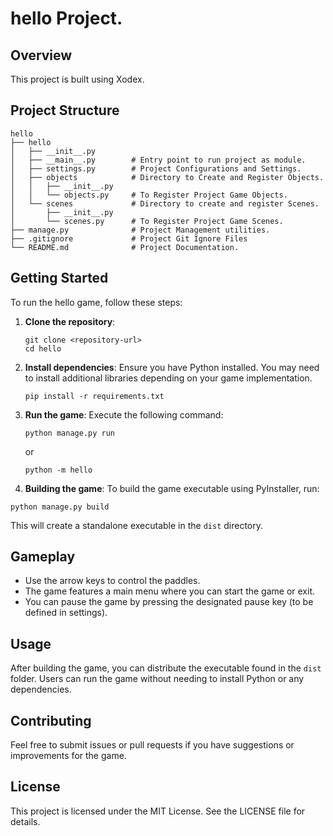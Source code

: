 # hello Project.

## Overview
This project is built using Xodex.

## Project Structure
```
hello
├── hello
│   ├── __init__.py
│   ├── __main__.py        # Entry point to run project as module.
│   ├── settings.py        # Project Configurations and Settings. 
│   ├── objects            # Directory to Create and Register Objects.
│   │   ├── __init__.py
│   │   └── objects.py     # To Register Project Game Objects.
│   └── scenes             # Directory to create and register Scenes.
│       ├── __init__.py
│       └── scenes.py      # To Register Project Game Scenes.
├── manage.py              # Project Management utilities. 
├── .gitignore             # Project Git Ignore Files
└── README.md              # Project Documentation.
```


## Getting Started
To run the hello game, follow these steps:

1. **Clone the repository**:
   ```
   git clone <repository-url>
   cd hello
   ```

2. **Install dependencies**:
   Ensure you have Python installed. You may need to install additional libraries depending on your game implementation.

   ```
   pip install -r requirements.txt
   ```

3. **Run the game**:
   Execute the following command:
   ```
   python manage.py run
   ```
   or 
   ```
   python -m hello
   ```
   
4. **Building the game**:
To build the game executable using PyInstaller, run:
```
python manage.py build
```
This will create a standalone executable in the `dist` directory.


## Gameplay
- Use the arrow keys to control the paddles.
- The game features a main menu where you can start the game or exit.
- You can pause the game by pressing the designated pause key (to be defined in settings).

## Usage
After building the game, you can distribute the executable found in the `dist` folder. Users can run the game without needing to install Python or any dependencies.

## Contributing
Feel free to submit issues or pull requests if you have suggestions or improvements for the game.

## License
This project is licensed under the MIT License. See the LICENSE file for details.